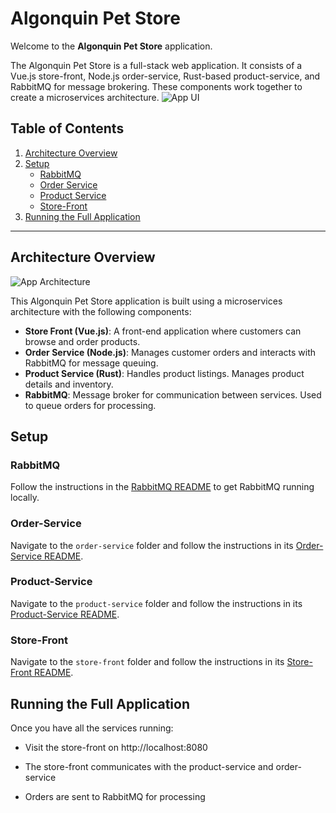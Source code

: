 # Algonquin Pet Store

Welcome to the **Algonquin Pet Store** application. 

The Algonquin Pet Store is a full-stack web application. It consists of a Vue.js store-front, Node.js order-service, Rust-based product-service, and RabbitMQ for message brokering. These components work together to create a microservices architecture.
![App UI](./Docs/app-ui.png)

## Table of Contents

1. [Architecture Overview](#architecture-overview)
2. [Setup](#setup)
   - [RabbitMQ](#rabbitmq) 
   - [Order Service](#order-service)
   - [Product Service](#product-service)
   - [Store-Front](#store-front)
3. [Running the Full Application](#running-the-full-application)

---

## Architecture Overview

![App Architecture](./Docs/app-architecture.png)

This Algonquin Pet Store application is built using a microservices architecture with the following components:

- **Store Front (Vue.js)**: A front-end application where customers can browse and order products.
- **Order Service (Node.js)**: Manages customer orders and interacts with RabbitMQ for message queuing.
- **Product Service (Rust)**: Handles product listings. Manages product details and inventory.
- **RabbitMQ**: Message broker for communication between services. Used to queue orders for processing.
## Setup
### RabbitMQ

Follow the instructions in the [RabbitMQ README](RabbitMQ/README.md) to get RabbitMQ running locally.

### Order-Service

Navigate to the `order-service` folder and follow the instructions in its [Order-Service README](order-service/README.md).

### Product-Service

Navigate to the `product-service` folder and follow the instructions in its [Product-Service README](product-service/README.md).

### Store-Front

Navigate to the `store-front` folder and follow the instructions in its [Store-Front README](store-front/README.md).

## Running the Full Application

Once you have all the services running:

- Visit the store-front on http://localhost:8080
  
- The store-front communicates with the product-service and order-service

- Orders are sent to RabbitMQ for processing



